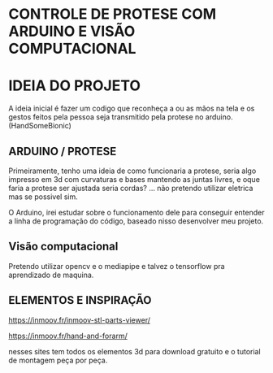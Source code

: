 # CONTROLE DE PROTESE COM ARDUINO E VISÃO COMPUTACIONAL

# IDEIA DO PROJETO

A ideia inicial é fazer um codigo que reconheça a ou as mãos na tela e os gestos feitos pela pessoa seja transmitido pela protese no arduino. (HandSomeBionic)

## ARDUINO / PROTESE

Primeiramente, tenho uma ideia de como funcionaria a protese, seria algo impresso em 3d com curvaturas e bases mantendo as juntas livres, e oque faria a protese ser ajustada seria cordas? … não pretendo utilizar eletrica mas se possivel sim.

O Arduino, irei estudar sobre o funcionamento dele para conseguir entender a linha de programação do código,   baseado nisso desenvolver meu projeto.

## Visão computacional

Pretendo utilizar opencv e o mediapipe e talvez o tensorflow pra aprendizado de maquina.

## ELEMENTOS E INSPIRAÇÃO

https://inmoov.fr/inmoov-stl-parts-viewer/

https://inmoov.fr/hand-and-forarm/

nesses sites tem todos os elementos 3d para download gratuito e o tutorial de montagem peça por peça.
